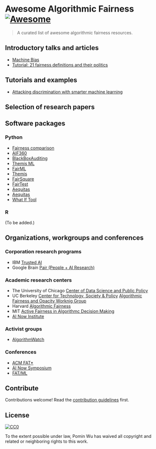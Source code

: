 # Awesome Algorithmic Fairness [![Awesome](https://awesome.re/badge.svg)](https://awesome.re)

> A curated list of awesome algorithmic fairness resources.

## Introductory talks and articles

- [Machine Bias](https://www.propublica.org/article/machine-bias-risk-assessments-in-criminal-sentencing)
- [Tutorial: 21 fairness definitions and their politics](https://youtu.be/jIXIuYdnyyk)

## Tutorials and examples

- [Attacking discrimination with smarter machine learning](http://research.google.com/bigpicture/attacking-discrimination-in-ml/)

## Selection of research papers

## Software packages

### Python

* [Fairness comparison](https://github.com/algofairness/fairness-comparison)
* [AIF360](https://github.com/ibm/aif360)
* [BlackBoxAuditing](https://github.com/algofairness/BlackBoxAuditing)
* [Themis ML](https://github.com/cosmicBboy/themis-ml)
* [FairML](https://github.com/adebayoj/fairml)
* [Themis](https://github.com/LASER-UMASS/Themis)
* [FairSquare](https://github.com/sedrews/fairsquare)
* [FairTest](https://github.com/columbia/fairtest)
* [Aequitas](https://github.com/sakshiudeshi/Aequitas)
* [Aequitas](https://dsapp.uchicago.edu/projects/aequitas/)
* [What If Tool](https://github.com/tensorflow/tensorboard/tree/master/tensorboard/plugins/interactive_inference)

### R

(To be added.)

## Organizations, workgroups and conferences

### Corporation research programs

* IBM [Trusted AI](https://www.research.ibm.com/artificial-intelligence/trusted-ai/)
* Google Brain [Pair (People + AI Research)](https://ai.google/research/teams/brain/pair)

### Academic research centers

* The University of Chicago [Center of Data Science and Public Policy](https://dsapp.uchicago.edu)
* UC Berkeley [Center for Technology, Society & Policy](https://ctsp.berkeley.edu/) [Algorithmic Fairness and Opacity Worknig Group](http://afog.berkeley.edu/)
* Harvard [Algorithmic Fairness](http://fairness.haverford.edu/)
* MIT [Active Fairness in Algorithmc Decision Making](https://www.media.mit.edu/projects/active-fairness/)
* [AI Now Institute](https://ainowinstitute.org/)

### Activist groups

* [AlgorithmWatch](AlgorithmWatch)

### Conferences

* [ACM FAT*](https://fatconference.org/)
* [AI Now Symposium](https://symposium.ainowinstitute.org/)
* [FAT/ML](http://www.fatml.org/)

## Contribute

Contributions welcome! Read the [contribution guidelines](contributing.md) first.

## License

[![CC0](http://mirrors.creativecommons.org/presskit/buttons/88x31/svg/cc-zero.svg)](http://creativecommons.org/publicdomain/zero/1.0)

To the extent possible under law, Pomin Wu has waived all copyright and
related or neighboring rights to this work.
